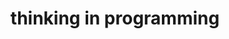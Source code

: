 ---
home: true
title: 'thinking in programming'
heroText: 'thinking in programming'
tagline: null
heroImage: mlogo.svg
actions:
  - text: 快速开始 →
    link: /interview/
    type: primary
features:
- title: 持续学习
  details: 坚持每天学习
- title: 边学边记
  details: 学习过程中记录笔记，防止忘记
- title: 知识库
  details: 积少成多，串联知识，方便翻阅
---